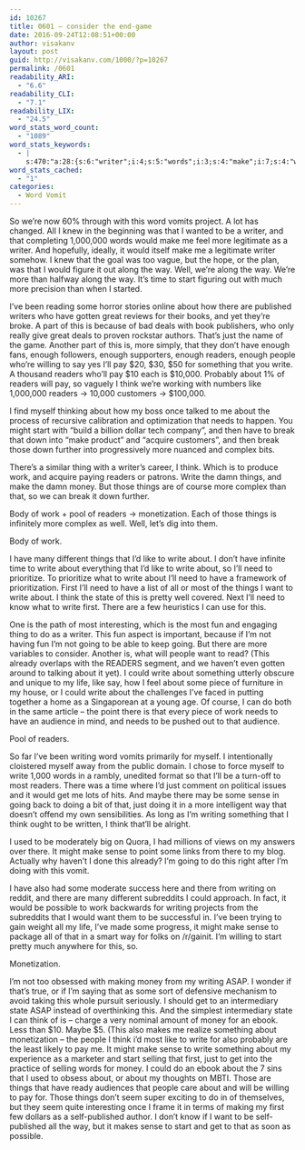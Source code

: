 ```yaml
---
id: 10267
title: 0601 – consider the end-game
date: 2016-09-24T12:08:51+00:00
author: visakanv
layout: post
guid: http://visakanv.com/1000/?p=10267
permalink: /0601
readability_ARI:
  - "6.6"
readability_CLI:
  - "7.1"
readability_LIX:
  - "24.5"
word_stats_word_count:
  - "1089"
word_stats_keywords:
  - |
    s:470:"a:28:{s:6:"writer";i:4;s:5:"words";i:3;s:4:"make";i:7;s:4:"well";i:4;s:4:"time";i:3;s:5:"start";i:5;s:9:"published";i:3;s:4:"just";i:4;s:7:"readers";i:9;s:6:"people";i:4;s:7:"willing";i:3;s:4:"i'll";i:6;s:5:"write";i:13;s:5:"think";i:7;s:4:"like";i:5;s:5:"needs";i:3;s:5:"break";i:3;s:7:"complex";i:3;s:4:"work";i:5;s:6:"things";i:7;s:5:"money";i:4;s:12:"monetization";i:3;s:4:"need";i:4;s:4:"want";i:4;s:5:"state";i:3;s:5:"going";i:4;s:7:"writing";i:5;s:5:"sense";i:5;}";
word_stats_cached:
  - "1"
categories:
  - Word Vomit
---
```

So we&#8217;re now 60% through with this word vomits project. A lot has changed. All I knew in the beginning was that I wanted to be a writer, and that completing 1,000,000 words would make me feel more legitimate as a writer. And hopefully, ideally, it would itself make me a legitimate writer somehow. I knew that the goal was too vague, but the hope, or the plan, was that I would figure it out along the way. Well, we&#8217;re along the way. We&#8217;re more than halfway along the way. It&#8217;s time to start figuring out with much more precision than when I started.

I&#8217;ve been reading some horror stories online about how there are published writers who have gotten great reviews for their books, and yet they&#8217;re broke. A part of this is because of bad deals with book publishers, who only really give great deals to proven rockstar authors. That&#8217;s just the name of the game. Another part of this is, more simply, that they don&#8217;t have enough fans, enough followers, enough supporters, enough readers, enough people who&#8217;re willing to say yes I&#8217;ll pay $20, $30, $50 for something that you write. A thousand readers who&#8217;ll pay $10 each is $10,000. Probably about 1% of readers will pay, so vaguely I think we&#8217;re working with numbers like 1,000,000 readers -> 10,000 customers -> $100,000.

I find myself thinking about how my boss once talked to me about the process of recursive calibration and optimization that needs to happen. You might start with &#8220;build a billion dollar tech company&#8221;, and then have to break that down into &#8220;make product&#8221; and &#8220;acquire customers&#8221;, and then break those down further into progressively more nuanced and complex bits.

There&#8217;s a similar thing with a writer&#8217;s career, I think. Which is to produce work, and acquire paying readers or patrons. Write the damn things, and make the damn money. But those things are of course more complex than that, so we can break it down further.

Body of work + pool of readers -> monetization. Each of those things is infinitely more complex as well. Well, let&#8217;s dig into them.

Body of work.

I have many different things that I&#8217;d like to write about. I don&#8217;t have infinite time to write about everything that I&#8217;d like to write about, so I&#8217;ll need to prioritize. To prioritize what to write about I&#8217;ll need to have a framework of prioritization. First I&#8217;ll need to have a list of all or most of the things I want to write about. I think the state of this is pretty well covered. Next I&#8217;ll need to know what to write first. There are a few heuristics I can use for this.

One is the path of most interesting, which is the most fun and engaging thing to do as a writer. This fun aspect is important, because if I&#8217;m not having fun I&#8217;m not going to be able to keep going. But there are more variables to consider. Another is, what will people want to read? (This already overlaps with the READERS segment, and we haven&#8217;t even gotten around to talking about it yet). I could write about something utterly obscure and unique to my life, like say, how I feel about some piece of furniture in my house, or I could write about the challenges I&#8217;ve faced in putting together a home as a Singaporean at a young age. Of course, I can do both in the same article – the point there is that every piece of work needs to have an audience in mind, and needs to be pushed out to that audience.

Pool of readers.

So far I&#8217;ve been writing word vomits primarily for myself. I intentionally cloistered myself away from the public domain. I chose to force myself to write 1,000 words in a rambly, unedited format so that I&#8217;ll be a turn-off to most readers. There was a time where I&#8217;d just comment on political issues and it would get me lots of hits. And maybe there may be some sense in going back to doing a bit of that, just doing it in a more intelligent way that doesn&#8217;t offend my own sensibilities. As long as I&#8217;m writing something that I think ought to be written, I think that&#8217;ll be alright.

I used to be moderately big on Quora, I had millions of views on my answers over there. It might make sense to point some links from there to my blog. Actually why haven&#8217;t I done this already? I&#8217;m going to do this right after I&#8217;m doing with this vomit.

I have also had some moderate success here and there from writing on reddit, and there are many different subreddits I could approach. In fact, it would be possible to work backwards for writing projects from the subreddits that I would want them to be successful in. I&#8217;ve been trying to gain weight all my life, I&#8217;ve made some progress, it might make sense to package all of that in a smart way for folks on /r/gainit. I&#8217;m willing to start pretty much anywhere for this, so.

Monetization.

I&#8217;m not too obsessed with making money from my writing ASAP. I wonder if that&#8217;s true, or if I&#8217;m saying that as some sort of defensive mechanism to avoid taking this whole pursuit seriously. I should get to an intermediary state ASAP instead of overthinking this. And the simplest intermediary state I can think of is – charge a very nominal amount of money for an ebook. Less than $10. Maybe $5. (This also makes me realize something about monetization – the people I think i&#8217;d most like to write for also probably are the least likely to pay me. It might make sense to write something about my experience as a marketer and start selling that first, just to get into the practice of selling words for money. I could do an ebook about the 7 sins that I used to obsess about, or about my thoughts on MBTI. Those are things that have ready audiences that people care about and will be willing to pay for. Those things don&#8217;t seem super exciting to do in of themselves, but they seem quite interesting once I frame it in terms of making my first few dollars as a self-published author. I don&#8217;t know if I want to be self-published all the way, but it makes sense to start and get to that as soon as possible.
